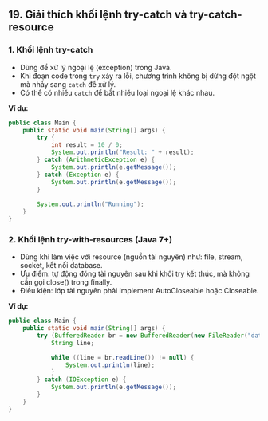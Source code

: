 ## 19. Giải thích khối lệnh try-catch và try-catch-resource

### 1. Khối lệnh try-catch
- Dùng để xử lý ngoại lệ (exception) trong Java.
- Khi đoạn code trong `try` xảy ra lỗi, chương trình không bị dừng đột ngột mà nhảy sang `catch` để xử lý.
- Có thể có nhiều `catch` để bắt nhiều loại ngoại lệ khác nhau.

**Ví dụ:**

```java
public class Main {
    public static void main(String[] args) {
        try {
            int result = 10 / 0;
            System.out.println("Result: " + result);
        } catch (ArithmeticException e) {
            System.out.println(e.getMessage());
        } catch (Exception e) {
            System.out.println(e.getMessage());
        }
        
        System.out.println("Running");
    }
}
```

### 2. Khối lệnh try-with-resources (Java 7+)
- Dùng khi làm việc với resource (nguồn tài nguyên) như: file, stream, socket, kết nối database.
- Ưu điểm: tự động đóng tài nguyên sau khi khối try kết thúc, mà không cần gọi close() trong finally.
- Điều kiện: lớp tài nguyên phải implement AutoCloseable hoặc Closeable.

**Ví dụ:**

```java
public class Main {
    public static void main(String[] args) {
        try (BufferedReader br = new BufferedReader(new FileReader("data.txt"))) {
            String line;

            while ((line = br.readLine()) != null) {
                System.out.println(line);
            }
        } catch (IOException e) {
            System.out.println(e.getMessage());
        }
    }
}
```

